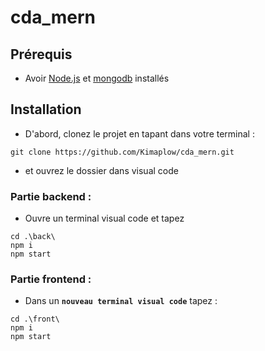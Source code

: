# cda_mern

## Prérequis

- Avoir [Node.js](https://nodejs.org/en/) et [mongodb](https://www.mongodb.com/try/download/community) installés

## Installation

- D'abord, clonez le projet en tapant dans votre terminal : 
``` 
git clone https://github.com/Kimaplow/cda_mern.git
```
- et ouvrez le dossier dans visual code

### Partie backend :
- Ouvre un terminal visual code et tapez
```
cd .\back\
npm i
npm start
```

### Partie frontend :
- Dans un **`nouveau terminal visual code`** tapez :
```
cd .\front\
npm i
npm start
```
